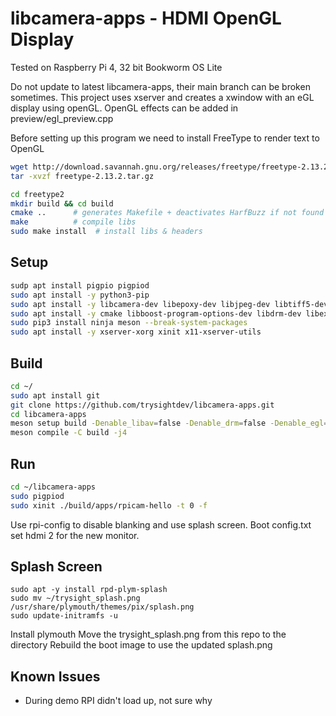 # libcamera-apps - HDMI OpenGL Display
Tested on Raspberry Pi 4, 32 bit Bookworm OS Lite

Do not update to latest libcamera-apps, their main branch can be broken sometimes.
This project uses xserver and creates a xwindow with an eGL display using openGL.
OpenGL effects can be added in preview/egl_preview.cpp

Before setting up this program we need to install FreeType to render text to OpenGL

```bash
wget http://download.savannah.gnu.org/releases/freetype/freetype-2.13.2.tar.gz
tar -xvzf freetype-2.13.2.tar.gz

cd freetype2
mkdir build && cd build
cmake ..      # generates Makefile + deactivates HarfBuzz if not found
make          # compile libs
sudo make install  # install libs & headers
```

Setup
-----
```bash
sudp apt install pigpio pigpiod
sudo apt install -y python3-pip
sudo apt install -y libcamera-dev libepoxy-dev libjpeg-dev libtiff5-dev libegl1-mesa-dev libpng-dev
sudo apt install -y cmake libboost-program-options-dev libdrm-dev libexif-dev
sudo pip3 install ninja meson --break-system-packages
sudo apt install -y xserver-xorg xinit x11-xserver-utils
```

Build
-----
```bash
cd ~/
sudo apt install git
git clone https://github.com/trysightdev/libcamera-apps.git
cd libcamera-apps
meson setup build -Denable_libav=false -Denable_drm=false -Denable_egl=true -Denable_qt=false -Denable_opencv=false -Denable_tflite=false
meson compile -C build -j4
```

Run
-----
```bash
cd ~/libcamera-apps
sudo pigpiod
sudo xinit ./build/apps/rpicam-hello -t 0 -f
```
Use rpi-config to disable blanking and use splash screen.
Boot config.txt set hdmi 2 for the new monitor.

Splash Screen
-----
```
sudo apt -y install rpd-plym-splash
sudo mv ~/trysight_splash.png /usr/share/plymouth/themes/pix/splash.png
sudo update-initramfs -u
```
Install plymouth
Move the trysight_splash.png from this repo to the directory
Rebuild the boot image to use the updated splash.png

## Known Issues
* During demo RPI didn't load up, not sure why
